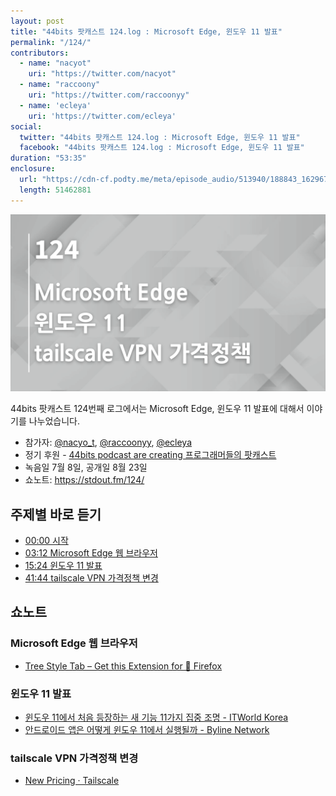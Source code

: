 ```yaml
---
layout: post
title: "44bits 팟캐스트 124.log : Microsoft Edge, 윈도우 11 발표"
permalink: "/124/"
contributors: 
  - name: "nacyot"
    uri: "https://twitter.com/nacyot"
  - name: "raccoony"
    uri: "https://twitter.com/raccoonyy"
  - name: 'ecleya'
    uri: 'https://twitter.com/ecleya'
social:
  twitter: "44bits 팟캐스트 124.log : Microsoft Edge, 윈도우 11 발표"
  facebook: "44bits 팟캐스트 124.log : Microsoft Edge, 윈도우 11 발표"
duration: "53:35"
enclosure:
  url: "https://cdn-cf.podty.me/meta/episode_audio/513940/188843_1629679796003.mp3"
  length: 51462881
---
```


![](https://github.com/44bits/stdout.fm/raw/master/_posts/images/44bits-124-log.png)

44bits 팟캐스트 124번째 로그에서는 Microsoft Edge, 윈도우 11 발표에 대해서 이야기를 나누었습니다.

* 참가자: [@nacyo_t][nac], [@raccoonyy][rac], [@ecleya][ecl]
* 정기 후원 - [44bits podcast are creating 프로그래머들의 팟캐스트](https://www.patreon.com/44bits_podcast)
* 녹음일 7월 8일, 공개일 8월 23일
* 쇼노트: https://stdout.fm/124/

[nac]: https://twitter.com/nacyo_t
[rac]: https://twitter.com/raccoonyy
[ecl]: https://twitter.com/ecleya


## 주제별 바로 듣기

* <a href="#" onclick="jumpPlayer(0.0); return false;">00:00 시작</a>
* <a href="#" onclick="jumpPlayer(192.0); return false;">03:12 Microsoft Edge 웹 브라우저</a>
* <a href="#" onclick="jumpPlayer(924.0); return false;">15:24 윈도우 11 발표</a>
* <a href="#" onclick="jumpPlayer(2504.0); return false;">41:44 tailscale VPN 가격정책 변경</a>


## 쇼노트

### Microsoft Edge 웹 브라우저
* [Tree Style Tab – Get this Extension for 🦊 Firefox](https://addons.mozilla.org/en-US/firefox/addon/tree-style-tab/)

### 윈도우 11 발표
* [윈도우 11에서 처음 등장하는 새 기능 11가지 집중 조명 - ITWorld Korea](https://www.itworld.co.kr/news/199154)
* [안드로이드 앱은 어떻게 윈도우 11에서 실행될까 - Byline Network](https://byline.network/2021/06/25-149/)

### tailscale VPN 가격정책 변경
* [New Pricing · Tailscale](https://tailscale.com/blog/2021-06-new-pricing/)
